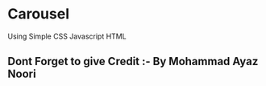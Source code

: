 # Carousel
Using Simple CSS Javascript HTML
## Dont Forget to give Credit :- By Mohammad Ayaz Noori 
